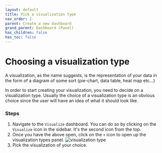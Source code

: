 ```yaml
---
layout: default
title: Pick a visualization type
nav_order: 1
parent: Create a new dashboard
grand_parent: Dashboard (Panel)
has_children: false
has_toc: false
---
```


# Choosing a visualization type

A visualization, as the name suggests, is the representation of your data in the form of a
diagram of some sort (pie-chart, data table, heat map etc...)

In order to start creating your visualization, you need to decide on a visualization type.
Usually the choice of a visualization type is an obvious choice since the user will have
an idea of what it should look like.

### Steps
1. Navigate to the `Visualize` dashboard. You can do so by clicking on the `Visualize`
   icon in the sidebar. It's the second icon from the top.
2. Once you have the above open, click on the `+` icon to open up the visualization types
   panel.
   ![visualization type](../assets/visualization-type.png)
3. Pick the visualization of your choice.

